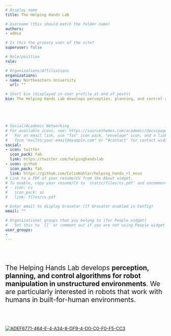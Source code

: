 ```yaml
---
# Display name
title: The Helping Hands Lab

# Username (this should match the folder name)
authors:
- admin

# Is this the primary user of the site?
superuser: false

# Role/position
role: 

# Organizations/Affiliations
organizations:
- name: Northeastern University
  url: ""

# Short bio (displayed in user profile at end of posts)
bio: The Helping Hands Lab develops perception, planning, and control algorithms for robot manipulation in unstructured environments. We are particularly interested in robots that work with humans in built-for-human environments.





# Social/Academic Networking
# For available icons, see: https://sourcethemes.com/academic/docs/page-builder/#icons
#   For an email link, use "fas" icon pack, "envelope" icon, and a link in the
#   form "mailto:your-email@example.com" or "#contact" for contact widget.
social:
- icon: twitter
  icon_pack: fab
  link: https://twitter.com/helpinghandslab
- icon: github
  icon_pack: fab
  link: https://github.com/ColinKohler/helping_hands_rl_envs
# Link to a PDF of your resume/CV from the About widget.
# To enable, copy your resume/CV to `static/files/cv.pdf` and uncomment the lines below.
# - icon: cv
#   icon_pack: ai
#   link: files/cv.pdf

# Enter email to display Gravatar (if Gravatar enabled in Config)
email: ""

# Organizational groups that you belong to (for People widget)
#   Set this to `[]` or comment out if you are not using People widget.
user_groups:
- 
---
```

<br>
<br>
<span style="font-size:1.5em;">

The Helping Hands Lab develops **perception, planning, and control algorithms for robot manipulation in unstructured environments**. We are particularly interested in robots that work with humans in built-for-human environments.

</span>
<br>
<br>


<a href="https://ibb.co/4Rprkpw"><img src="https://i.ibb.co/5hLHZLX/ADEF6771-464-E-4-A34-8-DF9-4-D0-C0-F0-F5-CC3.jpg" alt="ADEF6771-464-E-4-A34-8-DF9-4-D0-C0-F0-F5-CC3" border="0"></a><br />